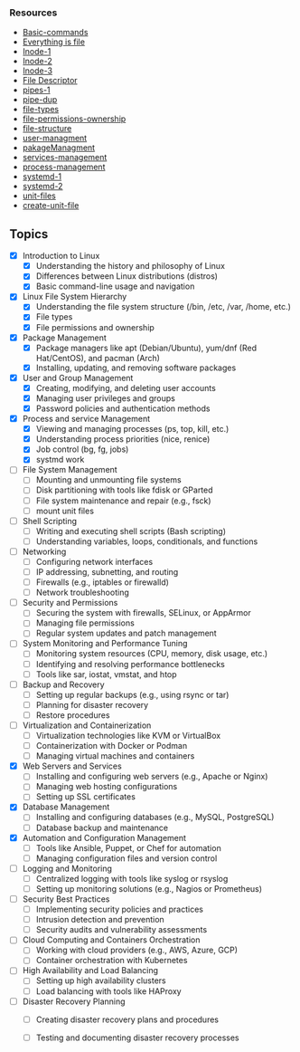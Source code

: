 ### Resources
- [Basic-commands](https://youtu.be/gd7BXuUQ91w?si=uBs4nClaTHBUREUo)
-  [Everything is file](https://askubuntu.com/questions/1073802/what-are-directories-if-everything-on-linux-is-a-file)
- [Inode-1](https://youtu.be/3P8n1uC0tyI?si=-adSqdKAG85LRoq9)
- [Inode-2](https://youtu.be/6KjMlm8hhFA?si=nMifiYg3oxAuPxfm)
- [Inode-3](https://youtu.be/tMVj22EWg6A?si=iFJPjzW8BxgjnXhj)
- [File Descriptor](https://youtu.be/KM5sRWAYqaw?si=g72nEKZSwwo9PJvg)
- [pipes-1](https://youtu.be/pO1wuN3hJZ4?si=IEXLoOyiG_bSh8Sv)
- [pipe-dup](https://youtu.be/fOaK6oRqhEo?si=043AWzi1wAR5BW0v)
- [file-types](https://youtu.be/EDgkcvOoY8A?si=ppfgNRL3jk1s5iBl)
- [file-permissions-ownership](https://youtu.be/8SkN7UofOww?si=1q4qXvzBsfGyjuZl)
- [file-structure](https://youtu.be/A3G-3hp88mo?si=9qVUGH9sa5ANnGl_)
- [user-managment](https://youtu.be/jwnvKOjmtEA?si=GIAlJLRZAETvnYHO)
- [pakageManagment](https://youtu.be/vX3krP6JmOY?si=fDvSvaalgKkWLbnn)
- [services-management](https://youtu.be/wOWhfNB_r-0?si=Bw2CiTIT4WwIPzKa)
- [process-management](https://youtu.be/LfC6pv8VISk?si=VGswl0eb3Y6xcNcD)
- [systemd-1](https://youtu.be/Kzpm-rGAXos?si=iohWrFb7_rLE4_DP)
- [systemd-2](https://youtube.com/playlist?list=PLtK75qxsQaMKPbuVpGuqUQYRiTwTAmqeI&si=3QG7sNnmBKP8EJC0)
- [unit-files](https://www.digitalocean.com/community/tutorials/understanding-systemd-units-and-unit-files)
- [create-unit-file](https://youtu.be/fYQBvjYQ63U?si=uFubQgXuiTVPmzcx)


## Topics

- [x] Introduction to Linux
  - [x] Understanding the history and philosophy of Linux
  - [x] Differences between Linux distributions (distros)
  - [x] Basic command-line usage and navigation

- [x] Linux File System Hierarchy
  - [x] Understanding the file system structure (/bin, /etc, /var, /home, etc.)
  - [x] File types
  - [x] File permissions and ownership

- [x] Package Management
  - [x] Package managers like apt (Debian/Ubuntu), yum/dnf (Red Hat/CentOS), and pacman (Arch)
  - [x] Installing, updating, and removing software packages

- [x] User and Group Management
  - [x] Creating, modifying, and deleting user accounts
  - [x] Managing user privileges and groups
  - [x] Password policies and authentication methods

- [x] Process and service Management
  - [x] Viewing and managing processes (ps, top, kill, etc.)
  - [x] Understanding process priorities (nice, renice)
  - [x] Job control (bg, fg, jobs)
  - [x] systmd work

- [ ] File System Management
  - [ ] Mounting and unmounting file systems
  - [ ] Disk partitioning with tools like fdisk or GParted
  - [ ] File system maintenance and repair (e.g., fsck)
  - [ ] mount unit files

- [ ] Shell Scripting
  - [ ] Writing and executing shell scripts (Bash scripting)
  - [ ] Understanding variables, loops, conditionals, and functions

- [ ] Networking
  - [ ] Configuring network interfaces
  - [ ] IP addressing, subnetting, and routing
  - [ ] Firewalls (e.g., iptables or firewalld)
  - [ ] Network troubleshooting

- [ ] Security and Permissions
  - [ ] Securing the system with firewalls, SELinux, or AppArmor
  - [ ] Managing file permissions
  - [ ] Regular system updates and patch management

- [ ] System Monitoring and Performance Tuning
  - [ ] Monitoring system resources (CPU, memory, disk usage, etc.)
  - [ ] Identifying and resolving performance bottlenecks
  - [ ] Tools like sar, iostat, vmstat, and htop

- [ ] Backup and Recovery
  - [ ] Setting up regular backups (e.g., using rsync or tar)
  - [ ] Planning for disaster recovery
  - [ ] Restore procedures

- [ ] Virtualization and Containerization
  - [ ] Virtualization technologies like KVM or VirtualBox
  - [ ] Containerization with Docker or Podman
  - [ ] Managing virtual machines and containers

- [x] Web Servers and Services
  - [ ] Installing and configuring web servers (e.g., Apache or Nginx)
  - [ ] Managing web hosting configurations
  - [ ] Setting up SSL certificates

- [x] Database Management
  - [ ] Installing and configuring databases (e.g., MySQL, PostgreSQL)
  - [ ] Database backup and maintenance

- [x] Automation and Configuration Management
  - [ ] Tools like Ansible, Puppet, or Chef for automation
  - [ ] Managing configuration files and version control

- [ ] Logging and Monitoring
  - [ ] Centralized logging with tools like syslog or rsyslog
  - [ ] Setting up monitoring solutions (e.g., Nagios or Prometheus)

- [ ] Security Best Practices
  - [ ] Implementing security policies and practices
  - [ ] Intrusion detection and prevention
  - [ ] Security audits and vulnerability assessments

- [ ] Cloud Computing and Containers Orchestration
  - [ ] Working with cloud providers (e.g., AWS, Azure, GCP)
  - [ ] Container orchestration with Kubernetes

- [ ] High Availability and Load Balancing
  - [ ] Setting up high availability clusters
  - [ ] Load balancing with tools like HAProxy

- [ ] Disaster Recovery Planning
  - [ ] Creating disaster recovery plans and procedures
  - [ ] Testing and documenting disaster recovery processes

